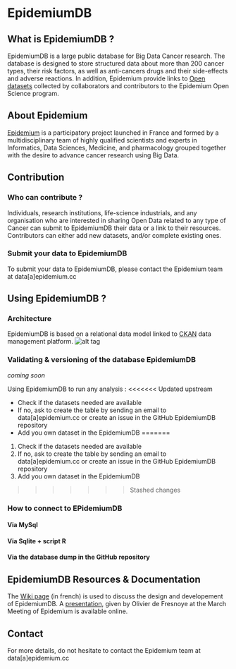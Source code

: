 # EpidemiumDB

## What is EpidemiumDB ?
EpidemiumDB is a large public database for Big Data Cancer research. The database is designed to store structured data about more than 200 cancer types, their risk factors, as well as anti-cancers drugs and their side-effects and adverse reactions.
In addition, Epidemium provide links to [Open datasets](http://data.epidemium.cc/dataset) collected by collaborators and contributors to the Epidemium Open Science program. 

## About Epidemium
[Epidemium](http://epidemium.cc) is a participatory project launched in France and formed by a multidisciplinary team of highly qualified scientists and experts in Informatics, Data Sciences, Medicine, and pharmacology grouped together with the desire to advance cancer research using Big Data.

## Contribution 
### Who can contribute ? 
Individuals, research institutions, life-science industrials, and any organisation who are interested in sharing Open Data related to any type of Cancer can submit to EpidemiumDB their data or a link to their resources. Contributors can either add new datasets, and/or complete existing ones.

### Submit your data to EpidemiumDB 
To submit your data to EpidemiumDB, please contact the Epidemium team at data[a]epidemium.cc 

## Using EpidemiumDB ?

### Architecture
EpidemiumDB is based on a relational data model linked to [CKAN](http://ckan.org) data management platform.
![alt tag](http://domain.com/path/to/img.png)

### Validating & versioning of the database EpidemiumDB
*coming soon*

Using EpidemiumDB to run any analysis : 
<<<<<<< Updated upstream
* Check if the datasets needed are available 
* If no, ask to create the table by sending an email to data[a]epidemium.cc or create an issue in the GitHub EpidemiumDB repository
* Add you own dataset in the EpidemiumDB 
=======
1. Check if the datasets needed are available 
2. If no, ask to create the table by sending an email to data[a]epidemium.cc or create an issue in the GitHub EpidemiumDB repository
3. Add you own dataset in the EpidemiumDB 
>>>>>>> Stashed changes

### How to connect to EPidemiumDB
#### Via MySql

#### Via Sqlite + script R

#### Via the database dump in the GitHub repository

## EpidemiumDB Resources & Documentation 
The [Wiki page](http://wiki.epidemium.cc/wiki/EpidemiumDB) (in french) is used to discuss the design and developement of EpidemiumDB.
A [presentation](http://wiki.epidemium.cc/wiki/Fichier:Presentation_EpidemiumDB_11032016.pdf), given by Olivier de Fresnoye at the March Meeting of Epidemium is available online.

## Contact
For more details, do not hesitate to contact the Epidemium team at data[a]epidemium.cc 

